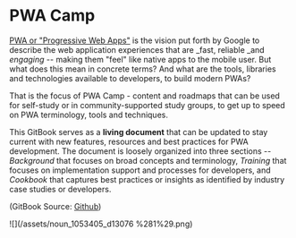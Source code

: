# PWA Camp

[PWA or "Progressive Web Apps"](https://developers.google.com/web/progressive-web-apps/) is the vision put forth by Google to describe the web application experiences that are _fast, reliable _and _engaging_ -- making them "feel" like native apps to the mobile user. But what does this mean in concrete terms? And what are the tools, libraries and technologies available to developers, to build modern PWAs?

That is the focus of PWA Camp - content and roadmaps that can be used for self-study or in community-supported study groups, to get up to speed on PWA terminology, tools and techniques. 

This GitBook serves as a **living document** that can be updated to stay current with new features, resources and best practices for PWA development. The document is loosely organized into three sections -- _Background_ that focuses on broad concepts and terminology, _Training_ that focuses on implementation support and processes for developers, and _Cookbook_ that captures best practices or insights as identified by industry case studies or developers.

\(GitBook Source: [Github](https://github.com/study-camp/pwa-camp-gitbook)\)



![](/assets/noun_1053405_d13076 %281%29.png)

